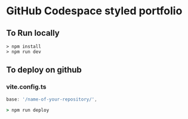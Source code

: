 # GitHub Codespace styled portfolio
## To Run locally 
```react
> npm install
> npm run dev
```

## To deploy on github 
### vite.config.ts

```js
base: '/name-of-your-repository/',
```
```cmd
> npm run deploy
```
